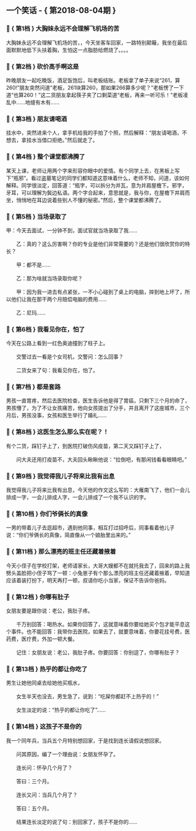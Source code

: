 ## 一个笑话 - { 第2018-08-04期 }
</hr>

### :jack_o_lantern: { 第1档 } 大胸妹永远不会理解飞机场的苦
大胸妹永远不会理解飞机场的苦，，今天坐客车回家，一路特别颠簸，我坐在最后面默默地低下头扶着胸，生怕这一点脂肪给燃烧了。。。。


### :jack_o_lantern: { 第2档 } 砍价高手啊这是
昨晚朋友一起吃晚饭，酒足饭饱后，叫老板结账。老板拿了单子来说“261，算260!”朋友突然问道“老板，261块算260，那如果266算多少呢？”老板愣了一下道“也算260！”这二货朋友拿起筷子夹了口剩菜道“老板，再来一听可乐！”老板凌乱中……地缝有木有……


### :jack_o_lantern: { 第3档 } 朋友请喝酒
挂水中，突然进来个人，拿手机给我的手拍了个照，然后解释：“朋友请喝酒，不想去，拿挂水当借口拒绝。”然后就走了。


### :jack_o_lantern: { 第4档 } 整个课堂都沸腾了
某天上课，老师让用两个字来形容你眼中的爱情。有个同学上去，在黑板上写下“瓶邪”。看过盗墓笔记的同学们都知道这意味着什么，老师不知，问道，该如何解释。同学很淡定，回答道：“瓶字，可以拆分为并瓦，意为并肩屋檐下。邪字，牙耳，可以理解为鬓边私语。两个字合起来，意思就是，我与你，在屋檐下并肩而坐，悄悄地在耳边说着些别人不懂的秘密。”然后，整个课堂都沸腾了。


### :jack_o_lantern: { 第5档 } 当场录取了
甲：今天去面试，一分钟不到，面试官就当场录取了我……<br/><br/>　　乙：真的？这么厉害啊？你的专业是他们非常需要的？还是他们很欣赏你的特长？<br/><br/>　　甲：都不是……<br/><br/>　　乙：那为啥就当场录取你呢？<br/><br/>　　甲：因为我一进去有点紧张，一不小心碰到了桌上的电脑，摔到地上坏了，所以他们让我在那干两个月赔偿电脑的费用……<br/><br/>　　乙：尼玛……


### :jack_o_lantern: { 第6档 } 我看见你在，怕了
今天在公路上看到一红色奥迪撞到了柱子上。<br/><br/>　　交警过去一看是个女司机，交警问：怎么回事？<br/><br/>　　二货女来了句：我看见你在，怕了。


### :jack_o_lantern: { 第7档 } 都是套路
男孩一直胃疼，然后去医院检查，医生告诉他是得了胃癌，只剩下三个月的命了，男孩懵了，为了不让女孩痛苦，他向女孩提出了分手，并且离开了这座城市，三个月后，男孩没事，女孩和医生举行了婚礼……<br/>


### :jack_o_lantern: { 第8档 } 这医生怎么那么实在呢？！
有个二货，踩钉子上了，到医院打破伤风疫苗，第二天又踩钉子上了，<br/><br/>　　问大夫还用打疫苗不，大夫回头瞅瞅他说：“拉倒吧，有那闲钱看看眼睛吧。”


### :jack_o_lantern: { 第9档 } 我觉得我儿子将来比我有出息
我觉得我儿子将来比我有出息，今天他的作文这么写的：大雁南飞了，他们一会儿排成一字，一会儿排成人字，一会儿排成了一个我不认识的字。


### :jack_o_lantern: { 第10档 } 你们爷俩长的真像
一男的带着儿子去逛超市，遇到他同事，相互打过招呼后，同事看着他儿子说：“你们爷俩长的真像，简直像从一个娘胎里出来的。”


### :jack_o_lantern: { 第11档 } 那么漂亮的班主任还藏着掖着
今天小侄子在学校打架，老师请家长，大哥大嫂都不在就托我去了，回来的路上我劈头盖脸把小侄子骂了一顿：小兔崽子有个那么漂亮的班主任还藏着掖着，早知道应该着装打扮下，明天再打一顿，叔请你吃小当家，保证不告诉你爸妈。


### :jack_o_lantern: { 第12档 } 你哪有肚子
女朋友要是跟你说：老公，我肚子疼。<br/><br/>　　千万别回答：喝热水。如果你回答了，这就意味着你要给她买个包才能平息这个事件。也不能回答：我带你去医院，如果去了，就要意味着，你要花挂号费，医药费，医疗费，外加一顿大餐。<br/><br/>　　记住：女朋友说：老公，我肚子疼。你要回答：你别逗了，你哪有肚子？


### :jack_o_lantern: { 第13档 } 热乎的都让你吃了
男生让她他同桌去给她他买瓶水，<br/><br/>　　女生半天也没去，男生急了，说到：“吃屎你都赶不上热乎的！”<br/><br/>　　女生淡定的说：“热乎的都让你吃了”……


### :jack_o_lantern: { 第14档 } 这孩子不是你的
我一个同年兵，当兵五个月特别想回家，于是找到连长请假说想回家。<br/><br/>　　问其原因，编了一个理由说：女朋友怀孕了。<br/><br/>　　连长问：怀孕几个月了？<br/><br/>　　答曰：三个月。<br/><br/>　　连长又问：当兵几个月了？<br/><br/>　　答曰：五个月。<br/><br/>　　结果连长淡定的说了句：别回家了，孩子不是你的……

